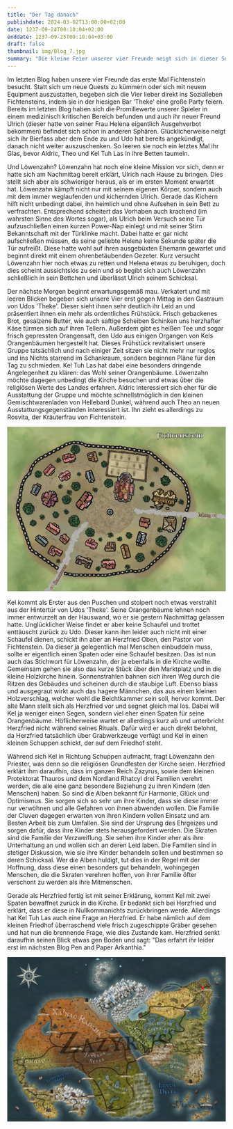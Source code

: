 ```yaml
---
title: "Der Tag danach"
publishdate: 2024-03-02T13:00:00+02:00
date: 1237-09-24T00:10:04+02:00
enddate: 1237-09-25T00:10:04+03:00
draft: false
thumbnail: img/Blog_7.jpg
summary: "Die kleine Feier unserer vier Freunde neigt sich in dieser Session dem Ende zu. Viel schlimmer als das ist allerdings der nächste Morgen, der von brutalen Kopfschmerzen begleitet wird. Während Aldric und Theo noch etwas auf ihr Leben klar kommen müssen, besuchen Löwenzahn und Kel die kleine Kirche in Fichtenstein. Was Kel für eine Entdeckung auf dem Friedhof der Kirche macht, erfahrt ihr hier:"
---
```


Im letzten Blog haben unsere vier Freunde das erste Mal Fichtenstein besucht. Statt sich um neue Quests zu kümmern oder sich mit neuem Equipment auszustatten, begeben sich die Vier lieber direkt ins Sozialleben Fichtensteins, indem sie in der hiesigen Bar 'Theke' eine große Party feiern. Bereits im letzten Blog haben sich die Promillewerte unserer Spieler in einem medizinisch kritischen Bereich befunden und auch ihr neuer Freund Ulrich (dieser hatte von seiner Frau Helena eigentlich Ausgehverbot bekommen) befindet sich schon in anderen Sphären. Glücklicherweise neigt sich ihr Bierfass aber dem Ende zu und Udo hat bereits angekündigt, danach nicht weiter auszuschenken. So leeren sie noch ein letztes Mal ihr Glas, bevor Aldric, Theo und Kel Tuh Las in ihre Betten taumeln.

Und Löwenzahn? Löwenzahn hat noch eine kleine Mission vor sich, denn er hatte sich am Nachmittag bereit erklärt, Ulrich nach Hause zu bringen. Dies stellt sich aber als schwieriger heraus, als er im ersten Moment erwartet hat. Löwenzahn kämpft nicht nur mit seinem eigenen Körper, sondern auch mit dem immer weglaufenden und kichernden Ulrich. Gerade das Kichern hilft nicht unbedingt dabei, ihn heimlich und ohne Aufsehen in sein Bett zu verfrachten. Entsprechend scheitert das Vorhaben auch krachend (im wahrsten Sinne des Wortes sogar), als Ulrich beim Versuch seine Tür aufzuschließen einen kurzen Power-Nap einlegt und mit seiner Stirn Bekanntschaft mit der Türklinke macht. Dabei hatte er gar nicht aufschließen müssen, da seine geliebte Helena keine Sekunde später die Tür aufreißt. Diese hatte wohl auf ihren ausgebüxten Ehemann gewartet und beginnt direkt mit einem ohrenbetäubenden Gezeter. Kurz versucht Löwenzahn hier noch etwas zu retten und Helena etwas zu beruhigen, doch dies scheint aussichtslos zu sein und so begibt sich auch Löwenzahn schließlich in sein Bettchen und überlässt Ulrich seinem Schicksal.

Der nächste Morgen beginnt erwartungsgemäß mau. Verkatert und mit leeren Blicken begeben sich unsere Vier erst gegen Mittag in den Gastraum von Udos 'Theke'. Dieser sieht ihnen sehr deutlich ihr Leid an und präsentiert ihnen ein mehr als ordentliches Frühstück. Frisch gebackenes Brot, gesalzene Butter, wie auch saftige Scheiben Schinken uns herzhafter Käse türmen sich auf ihren Tellern. Außerdem gibt es heißen Tee und sogar frisch gepressten Orangensaft, den Udo aus einigen Organgen von Kels Orangenbäumen hergestellt hat. Dieses Frühstück revitalisiert unsere Gruppe tatsächlich und nach einiger Zeit sitzen sie nicht mehr nur reglos und ins Nichts starrend im Schankraum, sondern beginnen Pläne für den Tag zu schmieden. Kel Tuh Las hat dabei eine besonders dringende Angelegenheit zu klären: das Wohl seiner Orangenbäume. Löwenzahn möchte dagegen unbedingt die Kirche besuchen und etwas über die religiösen Werte des Landes erfahren. Aldric interessiert sich eher für die Ausstattung der Gruppe und möchte schnellstmöglich in den kleinen Gemischtwarenladen von Hellebard Dunkel, während auch Theo an neuen Ausstattungsgegenständen interessiert ist. Ihn zieht es allerdings zu Rosvita, der Kräuterfrau von Fichtenstein.

<div class="img-max center">
  <img class="img-fluid rounded" title="Karte Fichtenstein" alt="Karte Fichtenstein." src="./img/fichtenstein.jpg" />
</div>

Kel kommt als Erster aus den Puschen und stolpert noch etwas verstrahlt aus der Hintertür von Udos 'Theke'. Seine Orangenbäume lehnen noch immer entwurzelt an der Hauswand, wo er sie gestern Nachmittag gelassen hatte. Unglücklicher Weise findet er aber keine Schaufel und trottet enttäuscht zurück zu Udo. Dieser kann ihm leider auch nicht mit einer Schaufel dienen, schickt ihn aber an Herzfried Oben, den Pastor von Fichtenstein. Da dieser ja gelegentlich mal Menschen einbuddeln muss, sollte er eigentlich einen Spaten oder eine Schaufel besitzen. Das ist nun auch das Stichwort für Löwenzahn, der ja ebenfalls in die Kirche wollte. Gemeinsam gehen sie also das kurze Stück über den Marktplatz und in die kleine Holzkirche hinein. Sonnenstrahlen bahnen sich ihren Weg durch die Ritzen des Gebäudes und scheinen durch die staubige Luft. Ebenso blass und ausgegraut wirkt auch das hagere Männchen, das aus einem kleinen Holzverschlag, welcher wohl die Beichtkammer sein soll, hervor kommt. Der alte Mann stellt sich als Herzfried vor und segnet gleich mal los. Dabei will Kel ja weniger einen Segen, sondern viel eher einen Spaten für seine Orangenbäume. Höflicherweise wartet er allerdings kurz ab und unterbricht Herzfried nicht während seines Rituals. Dafür wird er auch direkt belohnt, da Herzfried tatsächlich über Grabwerkzeuge verfügt und Kel in einen kleinen Schuppen schickt, der auf dem Friedhof steht.

Während sich Kel in Richtung Schuppen aufmacht, fragt Löwenzahn den Priester, was denn so die religiösen Grundfesten der Kirche seien. Herzfried erklärt ihm daraufhin, dass im ganzen Reich Zazyrus, sowie dem kleinen Protektorat Thauros und dem Nordland Rhatcyl drei Familien verehrt werden, die alle eine ganz besondere Beziehung zu ihren Kindern (den Menschen) haben. So sind die Alben bekannt für Harmonie, Glück und Optimismus. Sie sorgen sich so sehr um ihre Kinder, dass sie diese immer nur verwöhnen und alle Gefahren von ihnen abwenden wollen. Die Familie der Cluven dagegen erwarten von ihren Kindern vollen Einsatz und am Besten Arbeit bis zum Umfallen. Sie sind der Ursprung des Ehrgeizes und sorgen dafür, dass ihre Kinder stets herausgefordert werden. Die Skraten sind die Familie der Verzweiflung. Sie sehen ihre Kinder eher als ihre Unterhaltung an und wollen sich an deren Leid laben. Die Familien sind in stetiger Diskussion, wie sie ihre Kinder behandeln sollen und bestimmen so deren Schicksal. Wer die Alben huldigt, tut dies in der Regel mit der Hoffnung, dass diese einen besonders gut behandeln, wohingegen Menschen, die die Skraten verehren hoffen, von ihrer Familie öfter verschont zu werden als ihre Mitmenschen.

Gerade als Herzfried fertig ist mit seiner Erklärung, kommt Kel mit zwei Spaten bewaffnet zurück in die Kirche. Er bedankt sich bei Herzfried und erklärt, dass er diese in Nullkommanichts zurückbringen werde. Allerdings hat Kel Tuh Las auch eine Frage an Herzfried. Er habe nämlich auf dem kleinen Friedhof überraschend viele frisch zugeschippte Gräber gesehen und hat nun die brennende Frage, wie dies Zustande kam. Herzfried senkt daraufhin seinen Blick etwas gen Boden und sagt: "Das erfahrt ihr leider erst im nächsten Blog Pen and Paper Arkanthia."

<div class="center">
  <img class="img-fluid" title="Weltkarte Arkanthia" alt="Weltkarte Arkanthia." src="./img/Arkanthia_Full_Map_Fichtenstein.jpg" />
</div>
